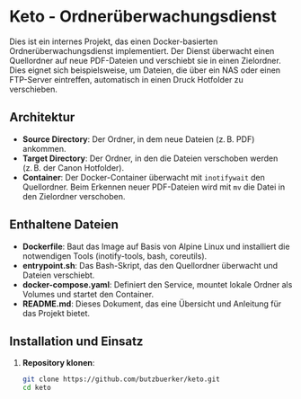 # Keto - Ordnerüberwachungsdienst

Dies ist ein internes Projekt, das einen Docker-basierten Ordnerüberwachungsdienst implementiert. Der Dienst überwacht einen Quellordner auf neue PDF-Dateien und verschiebt sie in einen Zielordner. Dies eignet sich beispielsweise, um Dateien, die über ein NAS oder einen FTP-Server eintreffen, automatisch in einen Druck Hotfolder zu verschieben.

## Architektur

- **Source Directory**: Der Ordner, in dem neue Dateien (z. B. PDF) ankommen.
- **Target Directory**: Der Ordner, in den die Dateien verschoben werden (z. B. der Canon Hotfolder).
- **Container**: Der Docker-Container überwacht mit `inotifywait` den Quellordner. Beim Erkennen neuer PDF-Dateien wird mit `mv` die Datei in den Zielordner verschoben.

## Enthaltene Dateien

- **Dockerfile**: Baut das Image auf Basis von Alpine Linux und installiert die notwendigen Tools (inotify-tools, bash, coreutils).
- **entrypoint.sh**: Das Bash-Skript, das den Quellordner überwacht und Dateien verschiebt.
- **docker-compose.yaml**: Definiert den Service, mountet lokale Ordner als Volumes und startet den Container.
- **README.md**: Dieses Dokument, das eine Übersicht und Anleitung für das Projekt bietet.

## Installation und Einsatz

1. **Repository klonen**:

   ```bash
   git clone https://github.com/butzbuerker/keto.git
   cd keto
